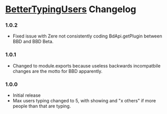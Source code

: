 # [BetterTypingUsers](https://1lighty.github.io/BetterDiscordStuff/?plugin=BetterTypingUsers "BetterTypingUsers") Changelog
### 1.0.2
- Fixed issue with Zere not consistently coding BdApi.getPlugin between BBD and BBD Beta.

### 1.0.1
- Changed to module.exports because useless backwards incompatbile changes are the motto for BBD apparently.

### 1.0.0
- Initial release
- Max users typing changed to 5, with showing and "x others" if more people than that are typing.
